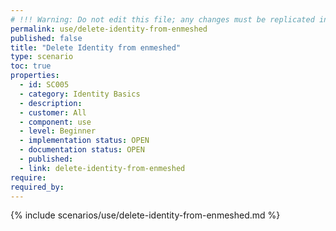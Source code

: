 ```yaml
---
# !!! Warning: Do not edit this file; any changes must be replicated in Excel !!!
permalink: use/delete-identity-from-enmeshed
published: false
title: "Delete Identity from enmeshed"
type: scenario
toc: true
properties:
  - id: SC005
  - category: Identity Basics
  - description:
  - customer: All
  - component: use
  - level: Beginner
  - implementation status: OPEN
  - documentation status: OPEN
  - published:
  - link: delete-identity-from-enmeshed
require:
required_by:
---
```


{% include scenarios/use/delete-identity-from-enmeshed.md %}
